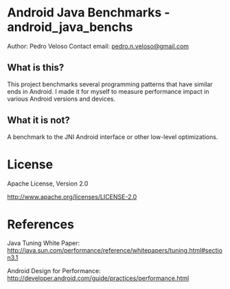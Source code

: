 Android Java Benchmarks - android_java_benchs
==============================================

Author: Pedro Veloso
Contact email: pedro.n.veloso@gmail.com

What is this?
-------------

This project benchmarks several programming patterns that have similar ends in Android. I made it for myself to measure
performance impact in various Android versions and devices.

What it is not?
---------------

A benchmark to the JNI Android interface or other low-level optimizations.


License
=======

Apache License, Version 2.0

http://www.apache.org/licenses/LICENSE-2.0


References
==========

Java Tuning White Paper: http://java.sun.com/performance/reference/whitepapers/tuning.html#section3.1

Android Design for Performance: http://developer.android.com/guide/practices/performance.html


